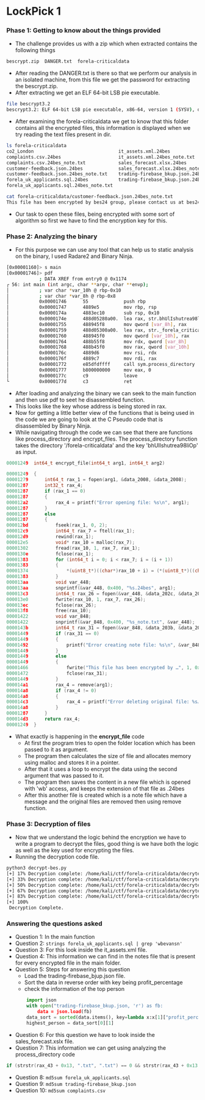 # LockPick 1

### Phase 1: Getting to know about the things provided
- The challenge provides us with a zip which when extracted contains the following things
```sh
bescrypt.zip  DANGER.txt  forela-criticaldata
```
- After reading the DANGER.txt is there so that we perform our analysis in an isolated machine, from this file we get the password for extracting the bescrypt.zip.
- After extracting we get an ELF 64-bit LSB pie executable.
```sh
file bescrypt3.2                                                                                              
bescrypt3.2: ELF 64-bit LSB pie executable, x86-64, version 1 (SYSV), dynamically linked, interpreter /lib64/ld-linux-x86-64.so.2, BuildID[sha1]=2b6eafade391d7be39a8aff0d2e3a60aa8b6a4c2, for GNU/Linux 3.2.0, not stripped
```
- After examining the forela-criticaldata we get to know that this folder contains all the encrypted files, this information is displayed when we try reading the text files present in dir.
```sh
ls forela-criticaldata 
co2_London                               it_assets.xml.24bes
complaints.csv.24bes                     it_assets.xml.24bes_note.txt
complaints.csv.24bes_note.txt            sales_forecast.xlsx.24bes
customer-feedback.json.24bes             sales_forecast.xlsx.24bes_note.txt
customer-feedback.json.24bes_note.txt    trading-firebase_bkup.json.24bes
forela_uk_applicants.sql.24bes           trading-firebase_bkup.json.24bes_note.txt
forela_uk_applicants.sql.24bes_note.txt

cat forela-criticaldata/customer-feedback.json.24bes_note.txt 
This file has been encrypted by bes24 group, please contact us at bes24@protonmail.com to discuss payment for us providing you the decryption software..
```
- Our task to open these files, being encrypted with some sort of algorithm so first we have to find the encryption key for this.

### Phase 2: Analyzing the binary
- For this purpose we can use any tool that can help us to static analysis on the binary, I used Radare2 and Binary Ninja.
```sh
[0x00001160]> s main
[0x00001746]> pdf
            ; DATA XREF from entry0 @ 0x1174
┌ 56: int main (int argc, char **argv, char **envp);
│           ; var char *var_10h @ rbp-0x10
│           ; var char *var_8h @ rbp-0x8
│           0x00001746      55             push rbp
│           0x00001747      4889e5         mov rbp, rsp
│           0x0000174a      4883ec10       sub rsp, 0x10
│           0x0000174e      488d05280a00.  lea rax, str.bhUlIshutrea98liOp ; 0x217d ; "bhUlIshutrea98liOp"
│           0x00001755      488945f8       mov qword [var_8h], rax
│           0x00001759      488d05300a00.  lea rax, str._forela_criticaldata_ ; 0x2190 ; "/forela-criticaldata/"
│           0x00001760      488945f0       mov qword [var_10h], rax
│           0x00001764      488b55f8       mov rdx, qword [var_8h]
│           0x00001768      488b45f0       mov rax, qword [var_10h]
│           0x0000176c      4889d6         mov rsi, rdx                ; int64_t arg2
│           0x0000176f      4889c7         mov rdi, rax                ; char *arg1
│           0x00001772      e85dfdffff     call sym.process_directory
│           0x00001777      b800000000     mov eax, 0
│           0x0000177c      c9             leave
└           0x0000177d      c3             ret
```
- After loading and analyzing the binary we can seek to the main function and then use pdf to seet he disassembled function.
- This looks like the key whose address is being stored in rax.
- Now for getting a little better view of the functions that is being used in the code we are going to look at the C Pseudo code that is disassembled by Binary Ninja.
- While navigating through the code we can see that there are functions like process_directory and encrypt_files. The process_directory function takes the directory '/forela-criticaldata' and the key 'bhUlIshutrea98liOp' as input.
``` c
00001249  int64_t encrypt_file(int64_t arg1, int64_t arg2)

00001249  {
00001279      int64_t rax_1 = fopen(arg1, &data_2008, &data_2008);
00001287      int32_t rax_4;
00001287      if (rax_1 == 0)
00001287      {
000012a2          rax_4 = printf("Error opening file: %s\n", arg1);
00001287      }
00001287      else
00001287      {
000012bd          fseek(rax_1, 0, 2);
000012c9          int64_t rax_7 = ftell(rax_1);
000012d9          rewind(rax_1);
000012e5          void* rax_10 = malloc(rax_7);
00001302          fread(rax_10, 1, rax_7, rax_1);
0000130e          fclose(rax_1);
00001383          for (int64_t i = 0; i < rax_7; i = (i + 1))
00001383          {
00001374              *(uint8_t*)((char*)rax_10 + i) = (*(uint8_t*)((char*)rax_10 + i) ^ *(uint8_t*)(arg2 + (COMBINE(0, i) % strlen(arg2))));
00001383          }
000013aa          void var_448;
000013aa          snprintf(&var_448, 0x400, "%s.24bes", arg1);
000013c3          int64_t rax_26 = fopen(&var_448, &data_202c, &data_202c);
000013e0          fwrite(rax_10, 1, rax_7, rax_26);
000013ec          fclose(rax_26);
000013f8          free(rax_10);
00001422          void var_848;
00001422          snprintf(&var_848, 0x400, "%s_note.txt", &var_448);
0000143b          int64_t rax_31 = fopen(&var_848, &data_203b, &data_203b);
00001449          if (rax_31 == 0)
00001449          {
00001492              printf("Error creating note file: %s\n", &var_848);
00001449          }
00001449          else
00001449          {
00001466              fwrite("This file has been encrypted by …", 1, 0x99, rax_31);
00001472              fclose(rax_31);
00001449          }
000014a1          rax_4 = remove(arg1);
000014a8          if (rax_4 != 0)
000014a8          {
000014c3              rax_4 = printf("Error deleting original file: %s…", arg1);
000014a8          }
00001287      }
000014d3      return rax_4;
00001249  }

```

- What exactly is happening in the **encrypt_file** code
    - At first the program tries to open the folder location which has been passed to it as argument.
    - The program then calculates the size of file and allocates memory using malloc and stores it in a pointer.
    - After that it uses a loop to encrypt the data using the second argument that was passed to it.
    - The program then saves the content in a new file which is opened with 'wb' access, and keeps the extension of that file as .24bes
    - After this another file is created which is a note file which have a message and the original files are removed then using remove function.

### Phase 3: Decryption of files
- Now that we understand the logic behind the encryption we have to write a program to decrypt the files, good thing is we have both the logic as well as the key used for encrypting the files.
- Running the decryption code file.
```sh
python3 decrypt-bes.py     
[+] 17% Decryption complete: /home/kali/ctf/forela-criticaldata/decryted_files/it_assets.xml
[+] 33% Decryption complete: /home/kali/ctf/forela-criticaldata/decryted_files/forela_uk_applicants.sql
[+] 50% Decryption complete: /home/kali/ctf/forela-criticaldata/decryted_files/complaints.csv
[+] 67% Decryption complete: /home/kali/ctf/forela-criticaldata/decryted_files/sales_forecast.xlsx
[+] 83% Decryption complete: /home/kali/ctf/forela-criticaldata/decryted_files/customer-feedback.json
[+] 100%
 Decryption Complete.
```
### Answering the questions asked
- Question 1: In the main function
- Question 2: `strings forela_uk_applicants.sql | grep 'wbevansn'`
- Question 3: For this look inside the it_assets.xml file.
- Question 4: This information we can find in the notes file that is present for every encrypted file in the main folder.
- Question 5: Steps for answering this question
    - Load the trading-firebase_bjup.json file.
    - Sort the data in reverse order with key being profit_percentage
    - check the information of the top person
    ```python
        import json
        with open("trading-firebase_bkup.json, 'r') as fb:
            data = json.load(fb)
        data_sort = sorted(data.items(), key=lambda x:x[1]["profit_percentage"], reverse=True)
        highest_person = data_sort[0][1]
    ```
- Question 6: For this question we have to look inside the sales_forecast.xslx file.
- Question 7: This information we can get using analyzing the process_directory code
```c
if (strstr(rax_43 + 0x13, ".txt", ".txt") == 0 && strstr(rax_43 + 0x13, ".sql", ".sql") == 0 && strstr(rax_43 + 0x13, ".pdf", ".pdf") == 0 && strstr(rax_43 + 0x13, ".docx", ".docx") == 0 && strstr(rax_43 + 0x13, ".xlsx", ".xlsx") == 0 && strstr(rax_43 + 0x13, ".csv", ".csv") == 0 && strstr(rax_43 + 0x13, ".json", ".json") == 0 && strstr(rax_43 + 0x13, ".xml", ".xml") == 0)
```
- Question 8: `md5sum forela_uk_applicants.sql`
- Question 9: `md5sum trading-firebase_bkup.json`
- Question 10: `md5sum complaints.csv`
